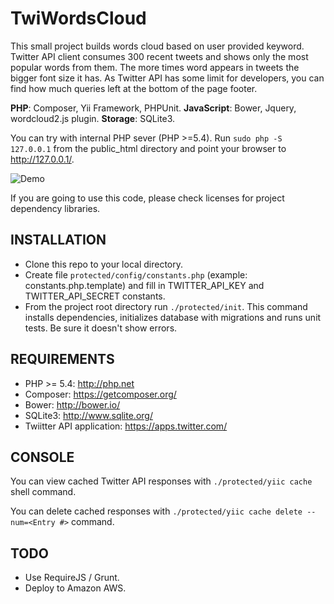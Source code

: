 TwiWordsCloud
======================

This small project builds words cloud based on user provided keyword. Twitter API client consumes 300 
recent tweets and shows only the most popular words from them. The more times word appears 
in tweets the bigger font size it has. As Twitter API has some limit for developers, you can find how 
much queries left at the bottom of the page footer.

**PHP**: Composer, Yii Framework, PHPUnit.
**JavaScript**: Bower, Jquery, wordcloud2.js plugin.
**Storage**: SQLite3.

You can try with internal PHP sever (PHP >=5.4). Run `sudo php -S 127.0.0.1` from the public_html directory and point your browser to http://127.0.0.1/.

![Demo](https://raw.githubusercontent.com/yegortokmakov/sample1/master/screenshot1.png "Demo screenshot for keyword 'Ukraine'")

If you are going to use this code, please check licenses for project dependency libraries. 

INSTALLATION
------------
+ Clone this repo to your local directory.
+ Create file `protected/config/constants.php` (example: constants.php.template) and fill in TWITTER_API_KEY and TWITTER_API_SECRET constants.
+ From the project root directory run `./protected/init`. This command installs dependencies, initializes database with migrations and runs unit tests. Be sure it doesn't show errors.

REQUIREMENTS
------------
+ PHP >= 5.4: http://php.net
+ Composer: https://getcomposer.org/
+ Bower: http://bower.io/
+ SQLite3: http://www.sqlite.org/
+ Twiitter API application: https://apps.twitter.com/

CONSOLE
------------
You can view cached Twitter API responses with `./protected/yiic cache` shell command.

You can delete cached responses with `./protected/yiic cache delete --num=<Entry #>` command.

TODO
------------
+ Use RequireJS / Grunt.
+ Deploy to Amazon AWS.

